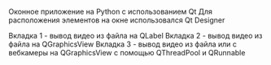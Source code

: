 Оконное приложение на Python с использованием Qt 
Для расположения элементов на окне использовался Qt Designer

Вкладка 1 - вывод видео из файла на QLabel
Вкладка 2 - вывод видео из файла на QGraphicsView
Вкладка 3 - вывод видео из файла или с вебкамеры на QGraphicsView с помощью QThreadPool и QRunnable
